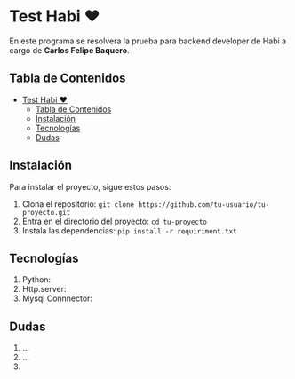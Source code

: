 # Test Habi :heart:

En este programa se resolvera la prueba para backend developer de Habi a cargo de **Carlos Felipe Baquero**.

## Tabla de Contenidos

- [Test Habi :heart:](#test-habi-heart)
  - [Tabla de Contenidos](#tabla-de-contenidos)
  - [Instalación](#instalación)
  - [Tecnologías](#tecnologías)
  - [Dudas](#dudas)



## Instalación

Para instalar el proyecto, sigue estos pasos:

1. Clona el repositorio: `git clone https://github.com/tu-usuario/tu-proyecto.git`
2. Entra en el directorio del proyecto: `cd tu-proyecto`
3. Instala las dependencias: `pip install -r requiriment.txt`

## Tecnologías

1. Python:
2. Http.server:
3. Mysql Connnector:

## Dudas
1. ...
2. ...
3. 